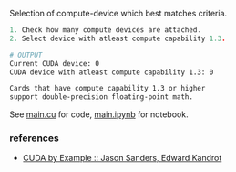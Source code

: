 Selection of compute-device which best matches criteria.

```c
1. Check how many compute devices are attached.
2. Select device with atleast compute capability 1.3.
```

```bash
# OUTPUT
Current CUDA device: 0
CUDA device with atleast compute capability 1.3: 0

Cards that have compute capability 1.3 or higher
support double-precision floating-point math.
```

See [main.cu] for code, [main.ipynb] for notebook.

[main.cu]: main.cu
[main.ipynb]: https://colab.research.google.com/drive/1mVl4hFESWT-6BLQVrQS98Wj_CGMalY8y?usp=sharing


### references

- [CUDA by Example :: Jason Sanders, Edward Kandrot](http://www.mat.unimi.it/users/sansotte/cuda/CUDA_by_Example.pdf)
